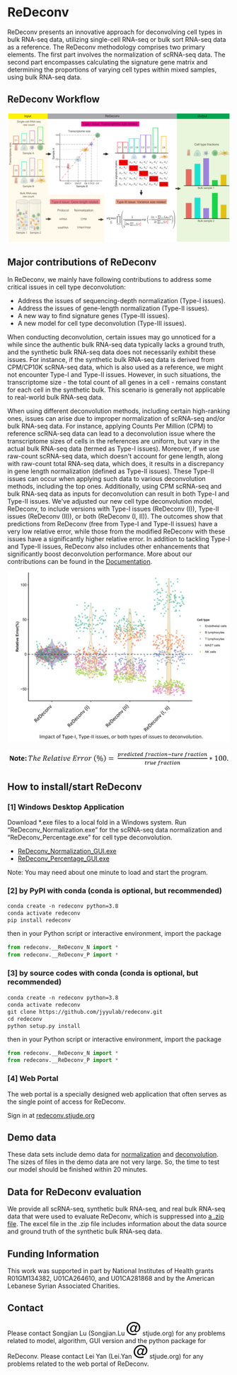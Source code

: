 # ReDeconv

ReDeconv presents an innovative approach for deconvolving cell types in bulk RNA-seq data, utilizing single-cell RNA-seq or bulk sort RNA-seq data as a reference. The ReDeconv methodology comprises two primary elements. The first part involves the normalization of scRNA-seq data. The second part encompasses calculating the signature gene matrix and determining the proportions of varying cell types within mixed samples, using bulk RNA-seq data.

## ReDeconv Workflow

![](./assets/image020.png)

## Major contributions of ReDeconv

In ReDeconv, we mainly have following contributions to address some critical issues in cell type deconvolution:

* Address the issues of sequencing-depth normalization (Type-I issues).
* Address the issues of gene-length normalization (Type-II issues).
* A new way to find signature genes (Type-III issues).
* A new model for cell type deconvolution (Type-III issues).

When conducting deconvolution, certain issues may go unnoticed for a while since the authentic bulk RNA-seq data typically lacks a ground truth, and the synthetic bulk RNA-seq data does not necessarily exhibit these issues. For instance, if the synthetic bulk RNA-seq data is derived from CPM/CP10K scRNA-seq data, which is also used as a reference, we might not encounter Type-I and Type-II issues. However, in such situations, the transcriptome size - the total count of all genes in a cell - remains constant for each cell in the synthetic bulk. This scenario is generally not applicable to real-world bulk RNA-seq data.

When using different deconvolution methods, including certain high-ranking ones, issues can arise due to improper normalization of scRNA-seq and/or bulk RNA-seq data. For instance, applying Counts Per Million (CPM) to reference scRNA-seq data can lead to a deconvolution issue where the transcriptome sizes of cells in the references are uniform, but vary in the actual bulk RNA-seq data (termed as Type-I issues). Moreover, if we use raw-count scRNA-seq data, which doesn't account for gene length, along with raw-count total RNA-seq data, which does, it results in a discrepancy in gene length normalization (defined as Type-II issues). These Type-II issues can occur when applying such data to various deconvolution methods, including the top ones. Additionally, using CPM scRNA-seq and bulk RNA-seq data as inputs for deconvolution can result in both Type-I and Type-II issues. We've adjusted our new cell type deconvolution model, ReDeconv, to include versions with Type-I issues (ReDeconv (I)), Type-II issues (ReDeconv (II)), or both (ReDeconv (I, II)). The outcomes show that predictions from ReDeconv (free from Type-I and Type-II issues) have a very low relative error, while those from the modified ReDeconv with these issues have a significantly higher relative error. In addition to tackling Type-I and Type-II issues, ReDeconv also includes other enhancements that significantly boost deconvolution performance. More about our contributions can be found in the [Documentation](https://redeconv.stjude.org/#/document).

![](https://github.com/jyyulab/redeconv/blob/4e141cfb1648e10349ba8ce7122536e86245daab/assets/image002.png)

![](https://github.com/jyyulab/redeconv/blob/4e141cfb1648e10349ba8ce7122536e86245daab/assets/image004.jpg)

## How to install/start ReDeconv

### [1] Windows Desktop Application

Download *.exe files to a local fold in a Windows system. Run “ReDeconv_Normalization.exe” for the scRNA-seq data normalization and “ReDeconv_Percentage.exe” for cell type deconvolution.

* [ReDeconv_Normalization_GUI.exe](https://redeconv.stjude.org/dl/exe/ReDeconv_Normalization_GUI.exe)
* [ReDeconv_Percentage_GUI.exe](https://redeconv.stjude.org/dl/exe/ReDeconv_Percentage_GUI.exe)

Note: You may need about one minute to load and start the program.

### [2] by PyPI with conda (conda is optional, but recommended)

```shell
conda create -n redeconv python=3.8
conda activate redeconv
pip install redeconv
```

then in your Python script or interactive environment, import the package

```python
from redeconv.__ReDeconv_N import *
from redeconv.__ReDeconv_P import *
```

### [3] by source codes with conda (conda is optional, but recommended)

```shell
conda create -n redeconv python=3.8
conda activate redeconv
git clone https://github.com/jyyulab/redeconv.git
cd redeconv
python setup.py install
```

then in your Python script or interactive environment, import the package

```python
from redeconv.__ReDeconv_N import *
from redeconv.__ReDeconv_P import *
```

### [4] Web Portal

The web portal is a specially designed web application that often serves as the single point of access for ReDeconv.

Sign in at [redeconv.stjude.org](https://redeconv.stjude.org/#signin)

## Demo data

These data sets include demo data for [normalization](https://redeconv.stjude.org/dl/data/demo_normalization.zip) and [deconvolution](https://redeconv.stjude.org/dl/data/demo_deconvolution.zip). The sizes of files in the demo data are not very large. So, the time to test our model should be finished within 20 minutes.

## Data for ReDeconv evaluation

We provide all scRNA-seq, synthetic bulk RNA-seq, and real bulk RNA-seq data that were used to evaluate ReDeconv, which is suppressed into [a .zip file](https://redeconv.stjude.org/dl/data/alldata_evaluation.zip). The excel file in the .zip file includes information about the data source and ground truth of the synthetic bulk RNA-seq data.

## Funding Information

This work was supported in part by National Institutes of Health grants R01GM134382, U01CA264610, and U01CA281868 and by the American Lebanese Syrian Associated Charities.

## Contact

Please contact Songjian Lu (Songjian.Lu ![](https://github.com/jyyulab/redeconv/blob/9ece6a6c3455ed6c06d3e86e18aa68b64520337b/assets/at.svg) stjude.org) for any problems related to model, algorithm, GUI version and the python package for ReDeconv. Please contact Lei Yan (Lei.Yan ![](https://github.com/jyyulab/redeconv/blob/9ece6a6c3455ed6c06d3e86e18aa68b64520337b/assets/at.svg) stjude.org) for any problems related to the web portal of ReDeconv.
